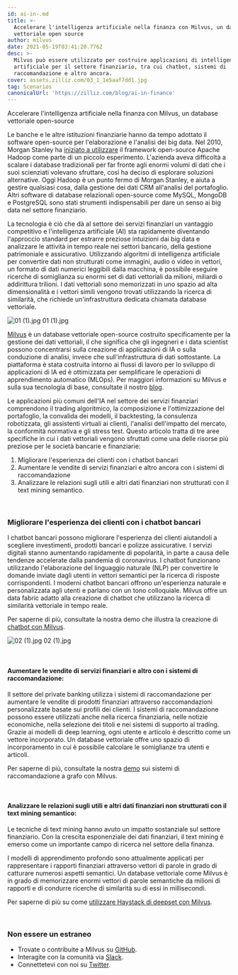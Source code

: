 ```yaml
---
id: ai-in-.md
title: >-
  Accelerare l'intelligenza artificiale nella finanza con Milvus, un database
  vettoriale open source
author: milvus
date: 2021-05-19T03:41:20.776Z
desc: >-
  Milvus può essere utilizzato per costruire applicazioni di intelligenza
  artificiale per il settore finanziario, tra cui chatbot, sistemi di
  raccomandazione e altro ancora.
cover: assets.zilliz.com/03_1_1e5aaf7dd1.jpg
tag: Scenarios
canonicalUrl: 'https://zilliz.com/blog/ai-in-finance'
---
```

<custom-h1>Accelerare l'intelligenza artificiale nella finanza con Milvus, un database vettoriale open-source</custom-h1><p>Le banche e le altre istituzioni finanziarie hanno da tempo adottato il software open-source per l'elaborazione e l'analisi dei big data. Nel 2010, Morgan Stanley ha <a href="https://www.forbes.com/sites/tomgroenfeldt/2012/05/30/morgan-stanley-takes-on-big-data-with-hadoop/?sh=19f4f8cd16db">iniziato a utilizzare</a> il framework open-source Apache Hadoop come parte di un piccolo esperimento. L'azienda aveva difficoltà a scalare i database tradizionali per far fronte agli enormi volumi di dati che i suoi scienziati volevano sfruttare, così ha deciso di esplorare soluzioni alternative. Oggi Hadoop è un punto fermo di Morgan Stanley, e aiuta a gestire qualsiasi cosa, dalla gestione dei dati CRM all'analisi del portafoglio. Altri software di database relazionali open-source come MySQL, MongoDB e PostgreSQL sono stati strumenti indispensabili per dare un senso ai big data nel settore finanziario.</p>
<p>La tecnologia è ciò che dà al settore dei servizi finanziari un vantaggio competitivo e l'intelligenza artificiale (AI) sta rapidamente diventando l'approccio standard per estrarre preziose intuizioni dai big data e analizzare le attività in tempo reale nei settori bancario, della gestione patrimoniale e assicurativo. Utilizzando algoritmi di intelligenza artificiale per convertire dati non strutturati come immagini, audio o video in vettori, un formato di dati numerici leggibili dalla macchina, è possibile eseguire ricerche di somiglianza su enormi set di dati vettoriali da milioni, miliardi o addirittura trilioni. I dati vettoriali sono memorizzati in uno spazio ad alta dimensionalità e i vettori simili vengono trovati utilizzando la ricerca di similarità, che richiede un'infrastruttura dedicata chiamata database vettoriale.</p>
<p>
  
   <span class="img-wrapper"> <img translate="no" src="https://assets.zilliz.com/01_1_cb99f15886.jpg" alt="01 (1).jpg" class="doc-image" id="01-(1).jpg" />
   </span> <span class="img-wrapper"> <span>01 (1).jpg</span> </span></p>
<p><a href="https://github.com/milvus-io/milvus">Milvus</a> è un database vettoriale open-source costruito specificamente per la gestione dei dati vettoriali, il che significa che gli ingegneri e i data scientist possono concentrarsi sulla creazione di applicazioni di IA o sulla conduzione di analisi, invece che sull'infrastruttura di dati sottostante. La piattaforma è stata costruita intorno ai flussi di lavoro per lo sviluppo di applicazioni di IA ed è ottimizzata per semplificare le operazioni di apprendimento automatico (MLOps). Per maggiori informazioni su Milvus e sulla sua tecnologia di base, consultate il nostro <a href="https://zilliz.com/blog/Vector-Similarity-Search-Hides-in-Plain-View">blog</a>.</p>
<p>Le applicazioni più comuni dell'IA nel settore dei servizi finanziari comprendono il trading algoritmico, la composizione e l'ottimizzazione del portafoglio, la convalida dei modelli, il backtesting, la consulenza robotizzata, gli assistenti virtuali ai clienti, l'analisi dell'impatto del mercato, la conformità normativa e gli stress test. Questo articolo tratta di tre aree specifiche in cui i dati vettoriali vengono sfruttati come una delle risorse più preziose per le società bancarie e finanziarie:</p>
<ol>
<li>Migliorare l'esperienza dei clienti con i chatbot bancari</li>
<li>Aumentare le vendite di servizi finanziari e altro ancora con i sistemi di raccomandazione</li>
<li>Analizzare le relazioni sugli utili e altri dati finanziari non strutturati con il text mining semantico.</li>
</ol>
<p><br/></p>
<h3 id="Enhancing-customer-experience-with-banking-chatbots" class="common-anchor-header">Migliorare l'esperienza dei clienti con i chatbot bancari</h3><p>I chatbot bancari possono migliorare l'esperienza dei clienti aiutandoli a scegliere investimenti, prodotti bancari e polizze assicurative. I servizi digitali stanno aumentando rapidamente di popolarità, in parte a causa delle tendenze accelerate dalla pandemia di coronavirus. I chatbot funzionano utilizzando l'elaborazione del linguaggio naturale (NLP) per convertire le domande inviate dagli utenti in vettori semantici per la ricerca di risposte corrispondenti. I moderni chatbot bancari offrono un'esperienza naturale e personalizzata agli utenti e parlano con un tono colloquiale. Milvus offre un data fabric adatto alla creazione di chatbot che utilizzano la ricerca di similarità vettoriale in tempo reale.</p>
<p>Per saperne di più, consultate la nostra demo che illustra la creazione di <a href="https://zilliz.com/blog/building-intelligent-chatbot-with-nlp-and-milvus">chatbot con Milvus</a>.</p>
<p>
  
   <span class="img-wrapper"> <img translate="no" src="https://assets.zilliz.com/02_1_8c298c45e5.jpg" alt="02 (1).jpg" class="doc-image" id="02-(1).jpg" />
   </span> <span class="img-wrapper"> <span>02 (1).jpg</span> </span></p>
<p><br/></p>
<h4 id="Boosting-financial-services-sales-and-more-with-recommender-systems" class="common-anchor-header">Aumentare le vendite di servizi finanziari e altro con i sistemi di raccomandazione:</h4><p>Il settore del private banking utilizza i sistemi di raccomandazione per aumentare le vendite di prodotti finanziari attraverso raccomandazioni personalizzate basate sui profili dei clienti. I sistemi di raccomandazione possono essere utilizzati anche nella ricerca finanziaria, nelle notizie economiche, nella selezione dei titoli e nei sistemi di supporto al trading. Grazie ai modelli di deep learning, ogni utente e articolo è descritto come un vettore incorporato. Un database vettoriale offre uno spazio di incorporamento in cui è possibile calcolare le somiglianze tra utenti e articoli.</p>
<p>Per saperne di più, consultate la nostra <a href="https://zilliz.com/blog/graph-based-recommendation-system-with-milvus">demo</a> sui sistemi di raccomandazione a grafo con Milvus.</p>
<p><br/></p>
<h4 id="Analyzing-earnings-reports-and-other-unstructured-financial-data-with-semantic-text-mining" class="common-anchor-header">Analizzare le relazioni sugli utili e altri dati finanziari non strutturati con il text mining semantico:</h4><p>Le tecniche di text mining hanno avuto un impatto sostanziale sul settore finanziario. Con la crescita esponenziale dei dati finanziari, il text mining è emerso come un importante campo di ricerca nel settore della finanza.</p>
<p>I modelli di apprendimento profondo sono attualmente applicati per rappresentare i rapporti finanziari attraverso vettori di parole in grado di catturare numerosi aspetti semantici. Un database vettoriale come Milvus è in grado di memorizzare enormi vettori di parole semantiche da milioni di rapporti e di condurre ricerche di similarità su di essi in millisecondi.</p>
<p>Per saperne di più su come <a href="https://medium.com/deepset-ai/semantic-search-with-milvus-knowledge-graph-qa-web-crawlers-and-more-837451eae9fa">utilizzare Haystack di deepset con Milvus</a>.</p>
<p><br/></p>
<h3 id="Don’t-be-a-stranger" class="common-anchor-header">Non essere un estraneo</h3><ul>
<li>Trovate o contribuite a Milvus su <a href="https://github.com/milvus-io/milvus/">GitHub</a>.</li>
<li>Interagite con la comunità via <a href="https://join.slack.com/t/milvusio/shared_invite/zt-e0u4qu3k-bI2GDNys3ZqX1YCJ9OM~GQ">Slack</a>.</li>
<li>Connettetevi con noi su <a href="https://twitter.com/milvusio">Twitter</a>.</li>
</ul>
